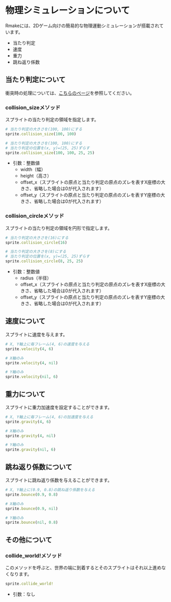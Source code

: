 # 物理シミュレーションについて

Rmakeには、2Dゲーム向けの簡易的な物理運動シミュレーションが搭載されています。

* 当たり判定
* 速度
* 重力
* 跳ね返り係数

## 当たり判定について

衝突時の処理については、[こちらのページ](collision.md)を参照してください。

### collision_sizeメソッド

スプライトの当たり判定の領域を指定します。

```ruby
# 当たり判定の大きさを(100, 100)にする
sprite.collision_size(100, 100)

# 当たり判定の大きさを(100, 100)にする
# 当たり判定の位置を(x, y)=(25, 25)ずらす
sprite.collision_size(100, 100, 25, 25)
```

* 引数：整数値
  * width（幅）
  * height（高さ）
  * offset_x（スプライトの原点と当たり判定の原点のズレを表すX座標の大きさ、省略した場合は0が代入されます）
  * offset_y（スプライトの原点と当たり判定の原点のズレを表すY座標の大きさ、省略した場合は0が代入されます）

### collision_circleメソッド

スプライトの当たり判定の領域を円形で指定します。

```ruby
# 当たり判定の大きさを(16)にする
sprite.collision_circle(16)

# 当たり判定の大きさを(8)にする
# 当たり判定の位置を(x, y)=(25, 25)ずらす
sprite.collision_circle(8, 25, 25)
```

* 引数：整数値
  * radius（半径）
  * offset_x（スプライトの原点と当たり判定の原点のズレを表すX座標の大きさ、省略した場合は0が代入されます）
  * offset_y（スプライトの原点と当たり判定の原点のズレを表すY座標の大きさ、省略した場合は0が代入されます）

## 速度について

スプライトに速度を与えます。

```ruby
# X, Y軸上に毎フレーム(4, 6)の速度を与える
sprite.velocity(4, 6)

# X軸のみ
sprite.velocity(4, nil)

# Y軸のみ
sprite.velocity(nil, 6)
```

## 重力について

スプライトに重力加速度を設定することができます。

```ruby
# X, Y軸上に毎フレーム(4, 6)の加速度を与える
sprite.gravity(4, 6)

# X軸のみ
sprite.gravity(4, nil)

# Y軸のみ
sprite.gravity(nil, 6)
```

## 跳ね返り係数について

スプライトに跳ね返り係数を与えることができます。

```ruby
# X, Y軸上に(0.9, 0.8)の跳ね返り係数を与える
sprite.bounce(0.9, 0.8)

# X軸のみ
sprite.bounce(0.9, nil)

# Y軸のみ
sprite.bounce(nil, 0.8)
```
## その他について

### collide_world!メソッド

このメソッドを呼ぶと、世界の端に到着するとそのスプライトはそれ以上進めなくなります。

```ruby
sprite.collide_world!
```

* 引数：なし

